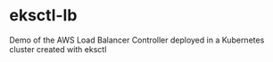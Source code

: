 # eksctl-lb
Demo of the AWS Load Balancer Controller deployed in a Kubernetes cluster created with eksctl
